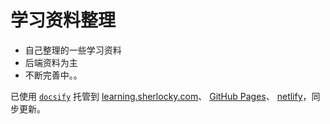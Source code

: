 # 学习资料整理

* 自己整理的一些学习资料
* 后端资料为主
* 不断完善中。。

已使用 [``docsify``](https://docsify.js.org/#/zh-cn/quickstart) 托管到 [learning.sherlocky.com](https://learning.sherlocky.com/)、 [GitHub Pages](https://sherlocky.github.io/learning/)、 [netlify](https://learning-sherlocky.netlify.app/)，同步更新。

